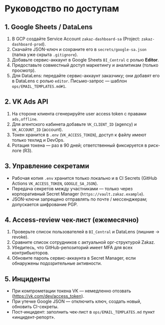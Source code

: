 # Руководство по доступам

## 1. Google Sheets / DataLens
1. В GCP создайте Service Account `zakaz-dashboard-sa` (Project: `zakaz-dashboard-prod`).
2. Скачайте JSON-ключ и сохраните его в `secrets/google-sa.json` (папка уже скрыта `.gitignore`).
3. Добавьте сервис-аккаунт в Google Sheets `BI_Central` с ролью **Editor**.
4. Предоставьте совместный доступ маркетингу и аналитикам (только просмотр).
5. Для DataLens: передайте сервис-аккаунт заказчику; они добавят его в DataLens с ролью `editor`. Письмо-запрос — шаблон `ops/EMAIL_TEMPLATES.md#1`.

## 2. VK Ads API
1. На стороне клиента сгенерируйте user access token с правами `ads,offline`.
2. Для агентского кабинета добавьте `VK_CLIENT_ID` (agency) и `VK_ACCOUNT_ID` (account).
3. Токен хранится в `.env` (`VK_ACCESS_TOKEN`), доступ к файлу имеют только техлид и DevOps.
4. Ротация токена — раз в 90 дней; ответственный фиксируется в риск-логе (R3).

## 3. Управление секретами
- Рабочая копия `.env` хранится только локально и в CI Secrets (GitHub Actions `VK_ACCESS_TOKEN`, `GOOGLE_SA_JSON`).
- Передача секретов между участниками — только через корпоративный Secret Manager (`https://vault.zakaz.example`).
- JSON-ключи запрещено отправлять по почте / мессенджерам; допускается шифрование PGP.

## 4. Access-review чек-лист (ежемесячно)
1. Проверьте список пользователей в `BI_Central` и DataLens (лишние → revoke).
2. Сравните список сотрудников с актуальной орг-структурой Zakaz.
3. Убедитесь, что GitHub-репозиторий имеет MFA для всех контрибьюторов.
4. Обновите пароль сервис-аккаунта в Secret Manager, если обнаружены подозрительные активности.

## 5. Инциденты
- При компрометации токена VK — немедленно отозвать (https://vk.com/dev/access_token).
- При утечке Google JSON — отключить ключ, создать новый, обновить CI-секреты.
- Пост-инцидент: заполнить чек-лист в `ops/EMAIL_TEMPLATES.md` пункт «инцидент-репорт».

